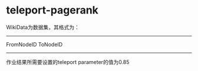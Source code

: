 # teleport-pagerank  
WikiData为数据集，其格式为：
***  
FromNodeID ToNodeID
***
作业结果所需要设置的teleport parameter的值为0.85

